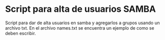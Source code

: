 <h1>Script para alta de usuarios SAMBA</h1>

Script para dar de alta usuarios en samba y agregarlos a grupos usando un archivo txt.
En el archivo names.txt se encuentra un ejemplo de como se deben escribir.
